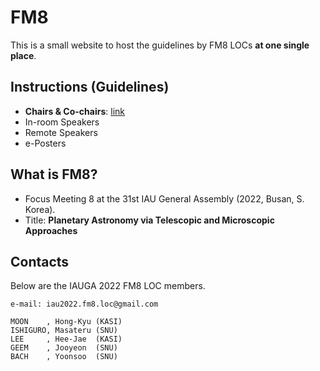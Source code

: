 # FM8
This is a small website to host the guidelines by FM8 LOCs **at one single place**. 


## Instructions (Guidelines)
* **Chairs & Co-chairs**: [link](instructions_to_chairs.md)
* In-room Speakers
* Remote Speakers
* e-Posters


## What is FM8?
* Focus Meeting 8 at the 31st IAU General Assembly (2022, Busan, S. Korea).
* Title: **Planetary Astronomy via Telescopic and Microscopic Approaches**


## Contacts
Below are the IAUGA 2022 FM8 LOC members. 

    e-mail: iau2022.fm8.loc@gmail.com
    
    MOON    , Hong-Kyu (KASI)
    ISHIGURO, Masateru (SNU) 
    LEE     , Hee-Jae  (KASI)
    GEEM    , Jooyeon  (SNU) 
    BACH    , Yoonsoo  (SNU) 

